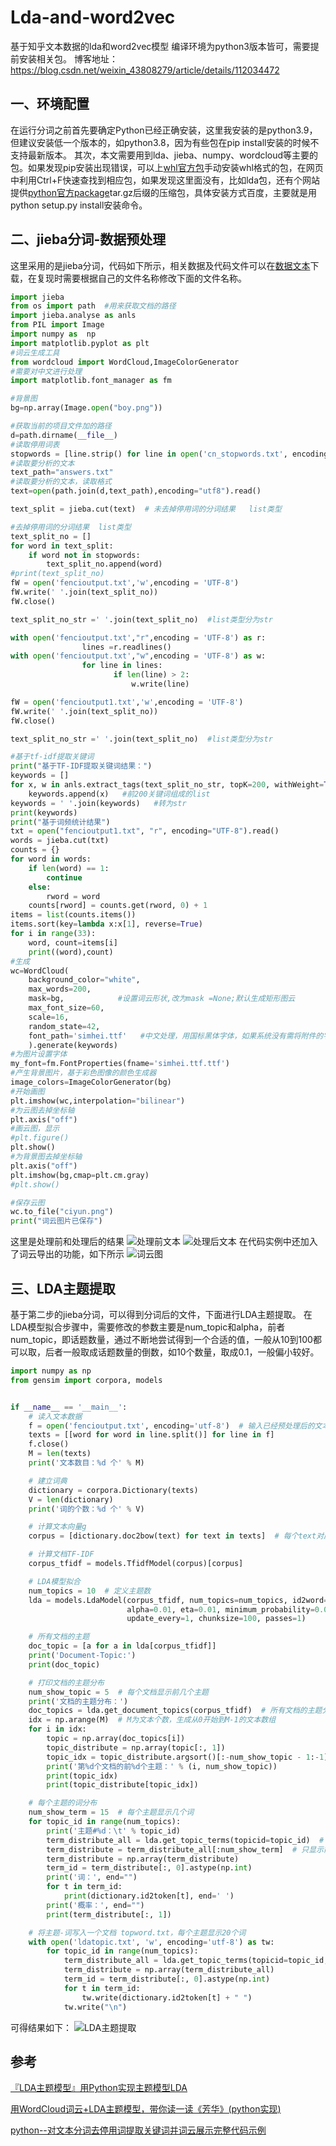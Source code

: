 # Lda-and-word2vec
基于知乎文本数据的lda和word2vec模型
编译环境为python3版本皆可，需要提前安装相关包。
博客地址： https://blog.csdn.net/weixin_43808279/article/details/112034472

## 一、环境配置
在运行分词之前首先要确定Python已经正确安装，这里我安装的是python3.9，但建议安装低一个版本的，如python3.8，因为有些包在pip install安装的时候不支持最新版本。
其次，本文需要用到lda、jieba、numpy、wordcloud等主要的包。如果发现pip安装出现错误，可以上[whl官方包](https://www.lfd.uci.edu/~gohlke/pythonlibs/)手动安装whl格式的包，在网页中利用Ctrl+F快速查找到相应包，如果发现这里面没有，比如lda包，还有个网站提供[python官方package](https://pypi.org/)tar.gz后缀的压缩包，具体安装方式百度，主要就是用python setup.py install安装命令。
## 二、jieba分词-数据预处理
这里采用的是jieba分词，代码如下所示，相关数据及代码文件可以在[数据文本](https://github.com/Lu-wagashi/Lda-and-word2vec)下载，在复现时需要根据自己的文件名称修改下面的文件名称。
```python
import jieba
from os import path  #用来获取文档的路径
import jieba.analyse as anls
from PIL import Image
import numpy as  np
import matplotlib.pyplot as plt
#词云生成工具
from wordcloud import WordCloud,ImageColorGenerator
#需要对中文进行处理
import matplotlib.font_manager as fm

#背景图
bg=np.array(Image.open("boy.png"))

#获取当前的项目文件加的路径
d=path.dirname(__file__)
#读取停用词表
stopwords = [line.strip() for line in open('cn_stopwords.txt', encoding='UTF-8').readlines()]  
#读取要分析的文本
text_path="answers.txt"
#读取要分析的文本，读取格式
text=open(path.join(d,text_path),encoding="utf8").read()

text_split = jieba.cut(text)  # 未去掉停用词的分词结果   list类型

#去掉停用词的分词结果  list类型
text_split_no = []
for word in text_split:
    if word not in stopwords:
        text_split_no.append(word)
#print(text_split_no)
fW = open('fencioutput.txt','w',encoding = 'UTF-8')
fW.write(' '.join(text_split_no))
fW.close()

text_split_no_str =' '.join(text_split_no)  #list类型分为str

with open('fencioutput.txt',"r",encoding = 'UTF-8') as r:
                lines =r.readlines()
with open('fencioutput.txt',"w",encoding = 'UTF-8') as w:
                for line in lines:
                       if len(line) > 2:
                           w.write(line)

fW = open('fencioutput1.txt','w',encoding = 'UTF-8')
fW.write(' '.join(text_split_no))
fW.close()

text_split_no_str =' '.join(text_split_no)  #list类型分为str

#基于tf-idf提取关键词
print("基于TF-IDF提取关键词结果：")
keywords = []
for x, w in anls.extract_tags(text_split_no_str, topK=200, withWeight=True):
    keywords.append(x)   #前200关键词组成的list
keywords = ' '.join(keywords)   #转为str
print(keywords)
print("基于词频统计结果")
txt = open("fencioutput1.txt", "r", encoding="UTF-8").read()
words = jieba.cut(txt)
counts = {}
for word in words:
    if len(word) == 1:
        continue
    else:
        rword = word
    counts[rword] = counts.get(rword, 0) + 1
items = list(counts.items())
items.sort(key=lambda x:x[1], reverse=True)
for i in range(33):
    word, count=items[i]
    print((word),count)
#生成
wc=WordCloud(
    background_color="white",
    max_words=200,
    mask=bg,            #设置词云形状,改为mask =None;默认生成矩形图云
    max_font_size=60,
    scale=16,
    random_state=42,
    font_path='simhei.ttf'   #中文处理，用国标黑体字体，如果系统没有需将附件的字体文件放到代码目录下
    ).generate(keywords)
#为图片设置字体
my_font=fm.FontProperties(fname='simhei.ttf.ttf')
#产生背景图片，基于彩色图像的颜色生成器
image_colors=ImageColorGenerator(bg)
#开始画图
plt.imshow(wc,interpolation="bilinear")
#为云图去掉坐标轴
plt.axis("off")
#画云图，显示
#plt.figure()
plt.show()
#为背景图去掉坐标轴
plt.axis("off")
plt.imshow(bg,cmap=plt.cm.gray)
#plt.show()

#保存云图
wc.to_file("ciyun.png")
print("词云图片已保存")
```
这里是处理前和处理后的结果
![处理前文本](https://img-blog.csdnimg.cn/20201231184841527.png?x-oss-process=image/watermark,type_ZmFuZ3poZW5naGVpdGk,shadow_10,text_aHR0cHM6Ly9ibG9nLmNzZG4ubmV0L3dlaXhpbl80MzgwODI3OQ==,size_16,color_FFFFFF,t_70)
![处理后文本](https://img-blog.csdnimg.cn/20201231184904917.png?x-oss-process=image/watermark,type_ZmFuZ3poZW5naGVpdGk,shadow_10,text_aHR0cHM6Ly9ibG9nLmNzZG4ubmV0L3dlaXhpbl80MzgwODI3OQ==,size_16,color_FFFFFF,t_70)
在代码实例中还加入了词云导出的功能，如下所示
![词云图](https://img-blog.csdnimg.cn/20201231191551772.png?x-oss-process=image/watermark,type_ZmFuZ3poZW5naGVpdGk,shadow_10,text_aHR0cHM6Ly9ibG9nLmNzZG4ubmV0L3dlaXhpbl80MzgwODI3OQ==,size_16,color_FFFFFF,t_70)
## 三、LDA主题提取
基于第二步的jieba分词，可以得到分词后的文件，下面进行LDA主题提取。
在LDA模型拟合步骤中，需要修改的参数主要是num_topic和alpha，前者num_topic，即话题数量，通过不断地尝试得到一个合适的值，一般从10到100都可以取，后者一般取成话题数量的倒数，如10个数量，取成0.1，一般偏小较好。
```python
import numpy as np
from gensim import corpora, models


if __name__ == '__main__':
    # 读入文本数据
    f = open('fencioutput.txt', encoding='utf-8')  # 输入已经预处理后的文本
    texts = [[word for word in line.split()] for line in f]
    f.close()
    M = len(texts)
    print('文本数目：%d 个' % M)

    # 建立词典
    dictionary = corpora.Dictionary(texts)
    V = len(dictionary)
    print('词的个数：%d 个' % V)

    # 计算文本向量g
    corpus = [dictionary.doc2bow(text) for text in texts]  # 每个text对应的稀疏向量

    # 计算文档TF-IDF
    corpus_tfidf = models.TfidfModel(corpus)[corpus]

    # LDA模型拟合
    num_topics = 10  # 定义主题数
    lda = models.LdaModel(corpus_tfidf, num_topics=num_topics, id2word=dictionary,
                          alpha=0.01, eta=0.01, minimum_probability=0.001,
                          update_every=1, chunksize=100, passes=1)

    # 所有文档的主题
    doc_topic = [a for a in lda[corpus_tfidf]]
    print('Document-Topic:')
    print(doc_topic)

    # 打印文档的主题分布
    num_show_topic = 5  # 每个文档显示前几个主题
    print('文档的主题分布：')
    doc_topics = lda.get_document_topics(corpus_tfidf)  # 所有文档的主题分布
    idx = np.arange(M)  # M为文本个数，生成从0开始到M-1的文本数组
    for i in idx:
        topic = np.array(doc_topics[i])
        topic_distribute = np.array(topic[:, 1])
        topic_idx = topic_distribute.argsort()[:-num_show_topic - 1:-1]  # 按照概率大小进行降序排列
        print('第%d个文档的前%d个主题：' % (i, num_show_topic))
        print(topic_idx)
        print(topic_distribute[topic_idx])

    # 每个主题的词分布
    num_show_term = 15  # 每个主题显示几个词
    for topic_id in range(num_topics):
        print('主题#%d：\t' % topic_id)
        term_distribute_all = lda.get_topic_terms(topicid=topic_id)  # 所有词的词分布
        term_distribute = term_distribute_all[:num_show_term]  # 只显示前几个词
        term_distribute = np.array(term_distribute)
        term_id = term_distribute[:, 0].astype(np.int)
        print('词：', end="")
        for t in term_id:
            print(dictionary.id2token[t], end=' ')
        print('概率：', end="")
        print(term_distribute[:, 1])

    # 将主题-词写入一个文档 topword.txt，每个主题显示20个词
    with open('ldatopic.txt', 'w', encoding='utf-8') as tw:
        for topic_id in range(num_topics):
            term_distribute_all = lda.get_topic_terms(topicid=topic_id, topn=20)
            term_distribute = np.array(term_distribute_all)
            term_id = term_distribute[:, 0].astype(np.int)
            for t in term_id:
                tw.write(dictionary.id2token[t] + " ")
            tw.write("\n")
```
可得结果如下：
![LDA主题提取](https://img-blog.csdnimg.cn/20201231194546989.png?x-oss-process=image/watermark,type_ZmFuZ3poZW5naGVpdGk,shadow_10,text_aHR0cHM6Ly9ibG9nLmNzZG4ubmV0L3dlaXhpbl80MzgwODI3OQ==,size_16,color_FFFFFF,t_70)

## 参考
[『LDA主题模型』用Python实现主题模型LDA](https://blog.csdn.net/qq_42491242/article/details/105006682)

[用WordCloud词云+LDA主题模型，带你读一读《芳华》(python实现)](https://www.lagou.com/lgeduarticle/58619.html)

[python--对文本分词去停用词提取关键词并词云展示完整代码示例](https://blog.csdn.net/loveysuxin/article/details/103531216)
